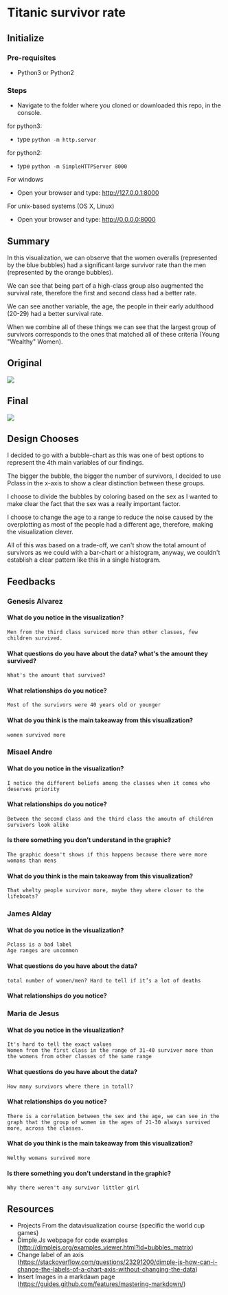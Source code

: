 # Titanic survivor rate

## Initialize

### Pre-requisites

- Python3 or Python2

### Steps

- Navigate to the folder where you cloned or downloaded this repo, in the console.

for python3:
- type `python -m http.server`

for python2:
- type `python -m SimpleHTTPServer 8000`

For windows
- Open your browser and type: http://127.0.0.1:8000

For unix-based systems (OS X, Linux)
- Open your browser and type: http://0.0.0.0:8000

## Summary

In this visualization, we can observe that the women overalls (represented by the blue bubbles) had a significant large survivor rate than the men (represented by the orange bubbles).

We can see that being part of a high-class group also augmented the survival rate, therefore the first and second class had a better rate.

We can see another variable, the age, the people in their early adulthood (20-29) had a better survival rate.

When we combine all of these things we can see that the largest group of survivors corresponds to the ones that matched all of these criteria (Young "Wealthy" Women).

## Original
<img src="https://dha4w82d62smt.cloudfront.net/items/332K45142L0y3m1i0S21/Image%202018-04-08%20at%208.28.34%20PM.png"/>

## Final
<img src="https://dha4w82d62smt.cloudfront.net/items/141z063d2H0f3S0T363P/Image%202018-04-08%20at%209.14.05%20PM.png">

## Design Chooses

I decided to go with a bubble-chart as this was one of best options to represent the 4th main variables of our findings.

The bigger the bubble, the bigger the number of survivors, I decided to use Pclass in the x-axis to show a clear distinction between these groups.

I choose to divide the bubbles by coloring based on the sex as I wanted to make clear the fact that the sex was a really important factor.

I choose to change the age to a range to reduce the noise caused by the overplotting as most of the people had a different age, therefore, making the visualization clever.

All of this was based on a trade-off, we can't show the total amount of survivors as we could with a bar-chart or a histogram, anyway, we couldn't establish a clear pattern like this in a single histogram.

## Feedbacks

### Genesis Alvarez

#### What do you notice in the visualization?
	Men from the third class surviced more than other classes, few children survived.

#### What questions do you have about the data? what's the amount they survived?
	What's the amount that survived?

#### What relationships do you notice? 
	Most of the survivors were 40 years old or younger

#### What do you think is the main takeaway from this visualization?
	women survived more

### Misael Andre

#### What do you notice in the visualization?
	I notice the different beliefs among the classes when it comes who deserves priority

#### What relationships do you notice?
	Between the second class and the third class the amoutn of children survivors look alike

#### Is there something you don’t understand in the graphic?
	The graphic doesn't shows if this happens because there were more womans than mens

#### What do you think is the main takeaway from this visualization?
	That whelty people survivor more, maybe they where closer to the lifeboats?

### James Alday

#### What do you notice in the visualization?
	Pclass is a bad label
	Age ranges are uncommon

#### What questions do you have about the data?
	total number of women/men? Hard to tell if it’s a lot of deaths

#### What relationships do you notice?

### Maria de Jesus

#### What do you notice in the visualization?
	It's hard to tell the exact values
	Women from the first class in the range of 31-40 surviver more than the womens from other classes of the same range

#### What questions do you have about the data?
	How many survivors where there in totall?

#### What relationships do you notice?
	There is a correlation between the sex and the age, we can see in the graph that the group of women in the ages of 21-30 always survived more, across the classes.

#### What do you think is the main takeaway from this visualization?
	Welthy womans survived more

#### Is there something you don’t understand in the graphic?
	Why there weren't any survivor littler girl

## Resources

- Projects From the datavisualization course (specific the world cup games)
- Dimple.Js webpage for code examples (http://dimplejs.org/examples_viewer.html?id=bubbles_matrix)
- Change label of an axis (https://stackoverflow.com/questions/23291200/dimple-js-how-can-i-change-the-labels-of-a-chart-axis-without-changing-the-data)
- Insert Images in a markdawn page (https://guides.github.com/features/mastering-markdown/)
